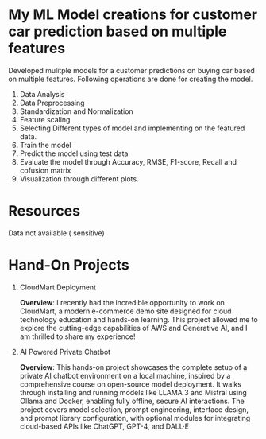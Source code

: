# My ML Model creations for customer car prediction based on multiple features

Developed mulitple models for a customer predictions on buying car based on multiple features. Following operations are done for creating the model.
1. Data Analysis
2. Data Preprocessing
3. Standardization and Normalization
4. Feature scaling
5. Selecting Different types of model and implementing on the featured data.
6. Train the model
7. Predict the model using test data
8. Evaluate the model through Accuracy, RMSE, F1-score, Recall and cofusion matrix
9. Visualization through different plots.

# Resources

Data not available ( sensitive)

# Hand-On Projects
1. CloudMart Deployment
   
    **Overview**: I recently had the incredible opportunity to work on CloudMart, a modern e-commerce demo site designed for cloud technology education and hands-on learning. This project allowed me to explore the cutting-edge capabilities of AWS and Generative AI, and I am thrilled to share my experience!

2. AI Powered Private Chatbot
   
    **Overview**: This hands-on project showcases the complete setup of a private AI chatbot environment on a local machine, inspired by a comprehensive course on open-source model deployment. It walks through installing and running models like LLAMA 3 and Mistral using Ollama and Docker, enabling fully offline, secure AI interactions. The project covers model selection, prompt engineering, interface design, and prompt library configuration, with optional modules for integrating cloud-based APIs like ChatGPT, GPT-4, and DALL·E
